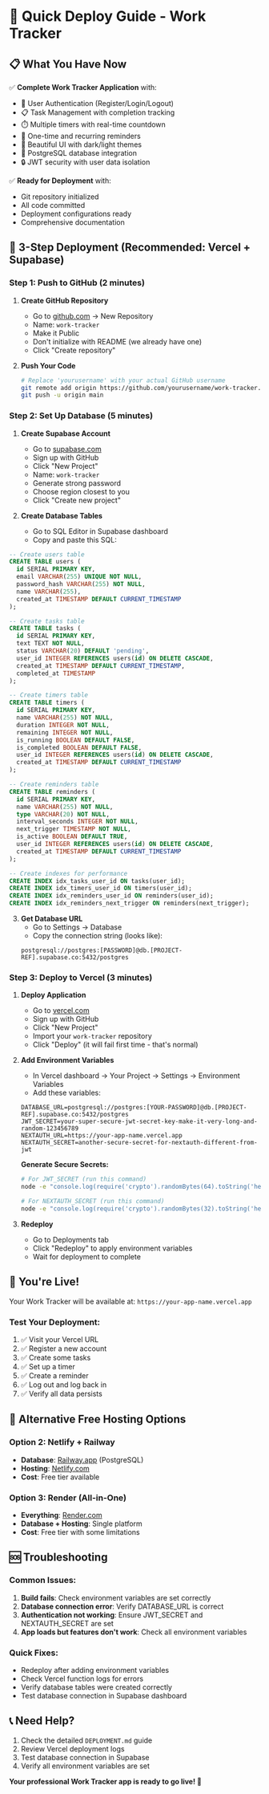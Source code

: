 # 🚀 Quick Deploy Guide - Work Tracker

## 📋 What You Have Now

✅ **Complete Work Tracker Application** with:
- 🔐 User Authentication (Register/Login/Logout)
- 📋 Task Management with completion tracking
- ⏱️ Multiple timers with real-time countdown
- 🔔 One-time and recurring reminders
- 🎨 Beautiful UI with dark/light themes
- 💾 PostgreSQL database integration
- 🔒 JWT security with user data isolation

✅ **Ready for Deployment** with:
- Git repository initialized
- All code committed
- Deployment configurations ready
- Comprehensive documentation

## 🎯 3-Step Deployment (Recommended: Vercel + Supabase)

### Step 1: Push to GitHub (2 minutes)

1. **Create GitHub Repository**
   - Go to [github.com](https://github.com) → New Repository
   - Name: `work-tracker`
   - Make it Public
   - Don't initialize with README (we already have one)
   - Click "Create repository"

2. **Push Your Code**
   ```bash
   # Replace 'yourusername' with your actual GitHub username
   git remote add origin https://github.com/yourusername/work-tracker.git
   git push -u origin main
   ```

### Step 2: Set Up Database (5 minutes)

1. **Create Supabase Account**
   - Go to [supabase.com](https://supabase.com)
   - Sign up with GitHub
   - Click "New Project"
   - Name: `work-tracker`
   - Generate strong password
   - Choose region closest to you
   - Click "Create new project"

2. **Create Database Tables**
   - Go to SQL Editor in Supabase dashboard
   - Copy and paste this SQL:

```sql
-- Create users table
CREATE TABLE users (
  id SERIAL PRIMARY KEY,
  email VARCHAR(255) UNIQUE NOT NULL,
  password_hash VARCHAR(255) NOT NULL,
  name VARCHAR(255),
  created_at TIMESTAMP DEFAULT CURRENT_TIMESTAMP
);

-- Create tasks table
CREATE TABLE tasks (
  id SERIAL PRIMARY KEY,
  text TEXT NOT NULL,
  status VARCHAR(20) DEFAULT 'pending',
  user_id INTEGER REFERENCES users(id) ON DELETE CASCADE,
  created_at TIMESTAMP DEFAULT CURRENT_TIMESTAMP,
  completed_at TIMESTAMP
);

-- Create timers table
CREATE TABLE timers (
  id SERIAL PRIMARY KEY,
  name VARCHAR(255) NOT NULL,
  duration INTEGER NOT NULL,
  remaining INTEGER NOT NULL,
  is_running BOOLEAN DEFAULT FALSE,
  is_completed BOOLEAN DEFAULT FALSE,
  user_id INTEGER REFERENCES users(id) ON DELETE CASCADE,
  created_at TIMESTAMP DEFAULT CURRENT_TIMESTAMP
);

-- Create reminders table
CREATE TABLE reminders (
  id SERIAL PRIMARY KEY,
  name VARCHAR(255) NOT NULL,
  type VARCHAR(20) NOT NULL,
  interval_seconds INTEGER NOT NULL,
  next_trigger TIMESTAMP NOT NULL,
  is_active BOOLEAN DEFAULT TRUE,
  user_id INTEGER REFERENCES users(id) ON DELETE CASCADE,
  created_at TIMESTAMP DEFAULT CURRENT_TIMESTAMP
);

-- Create indexes for performance
CREATE INDEX idx_tasks_user_id ON tasks(user_id);
CREATE INDEX idx_timers_user_id ON timers(user_id);
CREATE INDEX idx_reminders_user_id ON reminders(user_id);
CREATE INDEX idx_reminders_next_trigger ON reminders(next_trigger);
```

3. **Get Database URL**
   - Go to Settings → Database
   - Copy the connection string (looks like):
   ```
   postgresql://postgres:[PASSWORD]@db.[PROJECT-REF].supabase.co:5432/postgres
   ```

### Step 3: Deploy to Vercel (3 minutes)

1. **Deploy Application**
   - Go to [vercel.com](https://vercel.com)
   - Sign up with GitHub
   - Click "New Project"
   - Import your `work-tracker` repository
   - Click "Deploy" (it will fail first time - that's normal)

2. **Add Environment Variables**
   - In Vercel dashboard → Your Project → Settings → Environment Variables
   - Add these variables:

   ```env
   DATABASE_URL=postgresql://postgres:[YOUR-PASSWORD]@db.[PROJECT-REF].supabase.co:5432/postgres
   JWT_SECRET=your-super-secure-jwt-secret-key-make-it-very-long-and-random-123456789
   NEXTAUTH_URL=https://your-app-name.vercel.app
   NEXTAUTH_SECRET=another-secure-secret-for-nextauth-different-from-jwt
   ```

   **Generate Secure Secrets:**
   ```bash
   # For JWT_SECRET (run this command)
   node -e "console.log(require('crypto').randomBytes(64).toString('hex'))"
   
   # For NEXTAUTH_SECRET (run this command)
   node -e "console.log(require('crypto').randomBytes(32).toString('hex'))"
   ```

3. **Redeploy**
   - Go to Deployments tab
   - Click "Redeploy" to apply environment variables
   - Wait for deployment to complete

## 🎉 You're Live!

Your Work Tracker will be available at: `https://your-app-name.vercel.app`

### Test Your Deployment:
1. ✅ Visit your Vercel URL
2. ✅ Register a new account
3. ✅ Create some tasks
4. ✅ Set up a timer
5. ✅ Create a reminder
6. ✅ Log out and log back in
7. ✅ Verify all data persists

## 🔧 Alternative Free Hosting Options

### Option 2: Netlify + Railway
- **Database**: [Railway.app](https://railway.app) (PostgreSQL)
- **Hosting**: [Netlify.com](https://netlify.com)
- **Cost**: Free tier available

### Option 3: Render (All-in-One)
- **Everything**: [Render.com](https://render.com)
- **Database + Hosting**: Single platform
- **Cost**: Free tier with some limitations

## 🆘 Troubleshooting

### Common Issues:
1. **Build fails**: Check environment variables are set correctly
2. **Database connection error**: Verify DATABASE_URL is correct
3. **Authentication not working**: Ensure JWT_SECRET and NEXTAUTH_SECRET are set
4. **App loads but features don't work**: Check all environment variables

### Quick Fixes:
- Redeploy after adding environment variables
- Check Vercel function logs for errors
- Verify database tables were created correctly
- Test database connection in Supabase dashboard

## 📞 Need Help?

1. Check the detailed `DEPLOYMENT.md` guide
2. Review Vercel deployment logs
3. Test database connection in Supabase
4. Verify all environment variables are set

**Your professional Work Tracker app is ready to go live! 🚀**
